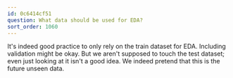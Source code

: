 ```yaml
---
id: 0c6414cf51
question: What data should be used for EDA?
sort_order: 1060
---
```


It's indeed good practice to only rely on the train dataset for EDA. Including validation might be okay. But we aren't supposed to touch the test dataset; even just looking at it isn't a good idea. We indeed pretend that this is the future unseen data.